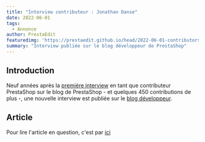 ```yaml
---
title: "Interview contributeur : Jonathan Danse"
date: 2022-06-01
tags:
  - Annonce
author: PrestaEdit
featuredimg: 'https://prestaedit.github.io/head/2022-06-01-contributors-interview.png'
summary: "Interview publiée sur le blog développeur de PrestaShop"
---
```


## Introduction

Neuf années après la [première interview](https://prestaedit.github.io/2022/05/31/contributors-interview/) en tant que contributeur PrestaShop sur le blog de PrestaShop - et quelques 450 contributions de plus -, une nouvelle interview est publiée sur le [blog développeur](https://build.prestashop.com/).

## Article

Pour lire l'article en question, c'est par [ici](https://build.prestashop.com/news/contributor-interview-jonathan-danse)
